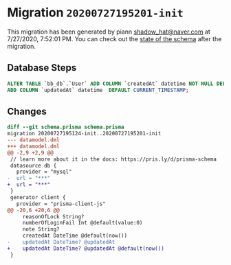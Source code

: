 # Migration `20200727195201-init`

This migration has been generated by piann <shadow_hat@naver.com> at 7/27/2020, 7:52:01 PM.
You can check out the [state of the schema](./schema.prisma) after the migration.

## Database Steps

```sql
ALTER TABLE `bb_db`.`User` ADD COLUMN `createdAt` datetime NOT NULL DEFAULT CURRENT_TIMESTAMP,
ADD COLUMN `updatedAt` datetime  DEFAULT CURRENT_TIMESTAMP;
```

## Changes

```diff
diff --git schema.prisma schema.prisma
migration 20200727195124-init..20200727195201-init
--- datamodel.dml
+++ datamodel.dml
@@ -2,9 +2,9 @@
 // learn more about it in the docs: https://pris.ly/d/prisma-schema
 datasource db {
   provider = "mysql"
-  url = "***"
+  url = "***"
 }
 generator client {
   provider = "prisma-client-js"
@@ -20,6 +20,6 @@
     reasonOfLock String?
     numberOfLoginFail Int @default(value:0)    
     note String?
     createdAt DateTime @default(now())
-    updatedAt DateTime? @updatedAt
+    updatedAt DateTime? @updatedAt @default(now())
 }
```


